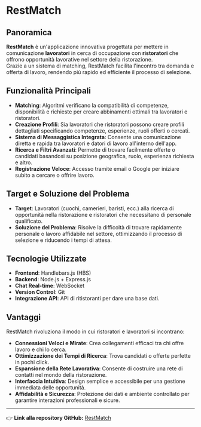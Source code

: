 # RestMatch

## Panoramica

**RestMatch** è un'applicazione innovativa progettata per mettere in comunicazione **lavoratori** in cerca di occupazione con **ristoratori** che offrono opportunità lavorative nel settore della ristorazione.  
Grazie a un sistema di matching, RestMatch facilita l'incontro tra domanda e offerta di lavoro, rendendo più rapido ed efficiente il processo di selezione.

## Funzionalità Principali

- **Matching**: Algoritmi verificano la compatibilità di competenze, disponibilità e richieste per creare abbinamenti ottimali tra lavoratori e ristoratori.
- **Creazione Profili**: Sia lavoratori che ristoratori possono creare profili dettagliati specificando competenze, esperienze, ruoli offerti o cercati.
- **Sistema di Messaggistica Integrata**: Consente una comunicazione diretta e rapida tra lavoratori e datori di lavoro all'interno dell'app.
- **Ricerca e Filtri Avanzati**: Permette di trovare facilmente offerte o candidati basandosi su posizione geografica, ruolo, esperienza richiesta e altro.
- **Registrazione Veloce**: Accesso tramite email o Google per iniziare subito a cercare o offrire lavoro.

## Target e Soluzione del Problema

- **Target**: Lavoratori (cuochi, camerieri, baristi, ecc.) alla ricerca di opportunità nella ristorazione e ristoratori che necessitano di personale qualificato.
- **Soluzione del Problema**: Risolve la difficoltà di trovare rapidamente personale o lavoro affidabile nel settore, ottimizzando il processo di selezione e riducendo i tempi di attesa.

## Tecnologie Utilizzate

- **Frontend**: Handlebars.js (HBS)
- **Backend**: Node.js + Express.js
- **Chat Real-time**: WebSocket
- **Version Control**: Git
- **Integrazione API**: API di ritìstoranti per dare una base dati.

## Vantaggi

RestMatch rivoluziona il modo in cui ristoratori e lavoratori si incontrano:

- **Connessioni Veloci e Mirate**: Crea collegamenti efficaci tra chi offre lavoro e chi lo cerca.
- **Ottimizzazione dei Tempi di Ricerca**: Trova candidati o offerte perfette in pochi click.
- **Espansione della Rete Lavorativa**: Consente di costruire una rete di contatti nel mondo della ristorazione.
- **Interfaccia Intuitiva**: Design semplice e accessibile per una gestione immediata delle opportunità.
- **Affidabilità e Sicurezza**: Protezione dei dati e ambiente controllato per garantire interazioni professionali e sicure.

---

👉 **Link alla repository GitHub:** [RestMatch](https://github.com/quartifabrizio/RestMatch)
